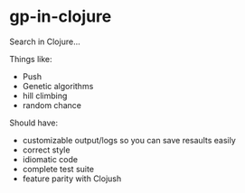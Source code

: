 # gp-in-clojure

Search in Clojure...

Things like:

* Push
* Genetic algorithms
* hill climbing
* random chance

Should have:

* customizable output/logs so you can save resaults easily
* correct style
* idiomatic code
* complete test suite
* feature parity with Clojush
